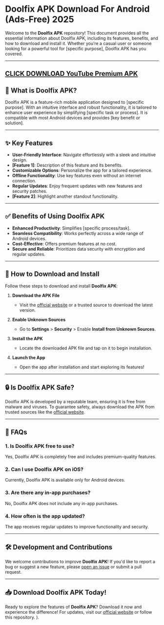 # Doolfix APK Download For Android (Ads-Free) 2025 

Welcome to the **Doolfix APK** repository! This document provides all the essential information about Doolfix APK, including its features, benefits, and how to download and install it. Whether you’re a casual user or someone looking for a powerful tool for [specific purpose], Doolfix APK has you covered.

---

## **[CLICK DOWNLOAD YouTube Premium APK](https://cineplayapk.com/)**


## 📱 What is Doolfix APK?

Doolfix APK is a feature-rich mobile application designed to [specific purpose]. With an intuitive interface and robust functionality, it is tailored to enhance user experience by simplifying [specific task or process]. It is compatible with most Android devices and provides [key benefit or solution].

---

## ✨ Key Features

- **User-Friendly Interface**: Navigate effortlessly with a sleek and intuitive design.
- **[Feature 1]**: Description of this feature and its benefits.
- **Customizable Options**: Personalize the app for a tailored experience.
- **Offline Functionality**: Use key features even without an internet connection.
- **Regular Updates**: Enjoy frequent updates with new features and security patches.
- **[Feature 2]**: Highlight another standout functionality.

---

## ✅ Benefits of Using Doolfix APK

- **Enhanced Productivity**: Simplifies [specific process/task].
- **Seamless Compatibility**: Works perfectly across a wide range of Android devices.
- **Cost-Effective**: Offers premium features at no cost.
- **Secure and Reliable**: Prioritizes data security with encryption and regular updates.

---

## 🚀 How to Download and Install

Follow these steps to download and install **Doolfix APK**:

1. **Download the APK File**  
   - Visit the [official website](https://cineplayapk.com/) or a trusted source to download the latest version.

2. **Enable Unknown Sources**  
   - Go to **Settings** > **Security** > Enable **Install from Unknown Sources**.

3. **Install the APK**  
   - Locate the downloaded APK file and tap on it to begin installation.

4. **Launch the App**  
   - Open the app after installation and start exploring its features!

---

## 🔒 Is Doolfix APK Safe?

Doolfix APK is developed by a reputable team, ensuring it is free from malware and viruses. To guarantee safety, always download the APK from trusted sources like the [official website](#).

---

## 📖 FAQs

### 1. Is Doolfix APK free to use?  
Yes, Doolfix APK is completely free and includes premium-quality features.

### 2. Can I use Doolfix APK on iOS?  
Currently, Doolfix APK is available only for Android devices.

### 3. Are there any in-app purchases?  
No, Doolfix APK does not include any in-app purchases.

### 4. How often is the app updated?  
The app receives regular updates to improve functionality and security.

---

## 🛠️ Development and Contributions

We welcome contributions to improve **Doolfix APK**! If you'd like to report a bug or suggest a new feature, please [open an issue](https://cineplayapk.com/) or submit a pull request.

---

## 📥 Download Doolfix APK Today!

Ready to explore the features of **Doolfix APK**? Download it now and experience the difference! For updates, visit our [official website](https://cineplayapk.com/) or follow this repository.
).

